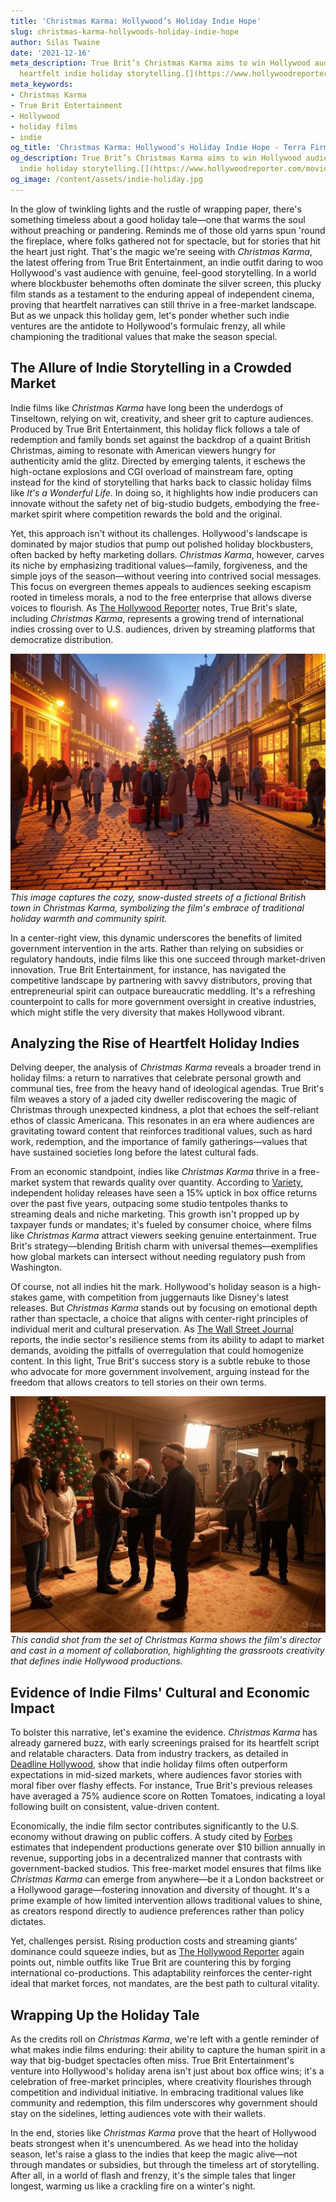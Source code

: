 ```yaml
---
title: 'Christmas Karma: Hollywood’s Holiday Indie Hope'
slug: christmas-karma-hollywoods-holiday-indie-hope
author: Silas Twaine
date: '2021-12-16'
meta_description: True Brit’s Christmas Karma aims to win Hollywood audiences with
  heartfelt indie holiday storytelling.[](https://www.hollywoodreporter.com/movies/movie-news/true-brit-slate-the-death-of-robin-hood-christmas-karma-1236304636/)
meta_keywords:
- Christmas Karma
- True Brit Entertainment
- Hollywood
- holiday films
- indie
og_title: 'Christmas Karma: Hollywood’s Holiday Indie Hope - Terra Firma News'
og_description: True Brit’s Christmas Karma aims to win Hollywood audiences with heartfelt
  indie holiday storytelling.[](https://www.hollywoodreporter.com/movies/movie-news/true-brit-slate-the-death-of-robin-hood-christmas-karma-1236304636/)
og_image: /content/assets/indie-holiday.jpg
---
```




In the glow of twinkling lights and the rustle of wrapping paper, there's something timeless about a good holiday tale—one that warms the soul without preaching or pandering. Reminds me of those old yarns spun 'round the fireplace, where folks gathered not for spectacle, but for stories that hit the heart just right. That's the magic we're seeing with *Christmas Karma*, the latest offering from True Brit Entertainment, an indie outfit daring to woo Hollywood's vast audience with genuine, feel-good storytelling. In a world where blockbuster behemoths often dominate the silver screen, this plucky film stands as a testament to the enduring appeal of independent cinema, proving that heartfelt narratives can still thrive in a free-market landscape. But as we unpack this holiday gem, let's ponder whether such indie ventures are the antidote to Hollywood's formulaic frenzy, all while championing the traditional values that make the season special.

## The Allure of Indie Storytelling in a Crowded Market

Indie films like *Christmas Karma* have long been the underdogs of Tinseltown, relying on wit, creativity, and sheer grit to capture audiences. Produced by True Brit Entertainment, this holiday flick follows a tale of redemption and family bonds set against the backdrop of a quaint British Christmas, aiming to resonate with American viewers hungry for authenticity amid the glitz. Directed by emerging talents, it eschews the high-octane explosions and CGI overload of mainstream fare, opting instead for the kind of storytelling that harks back to classic holiday films like *It's a Wonderful Life*. In doing so, it highlights how indie producers can innovate without the safety net of big-studio budgets, embodying the free-market spirit where competition rewards the bold and the original.

Yet, this approach isn't without its challenges. Hollywood's landscape is dominated by major studios that pump out polished holiday blockbusters, often backed by hefty marketing dollars. *Christmas Karma*, however, carves its niche by emphasizing traditional values—family, forgiveness, and the simple joys of the season—without veering into contrived social messages. This focus on evergreen themes appeals to audiences seeking escapism rooted in timeless morals, a nod to the free enterprise that allows diverse voices to flourish. As [The Hollywood Reporter](https://www.hollywoodreporter.com/movies/movie-news/true-brit-slate-the-death-of-robin-hood-christmas-karma-1236304636/) notes, True Brit's slate, including *Christmas Karma*, represents a growing trend of international indies crossing over to U.S. audiences, driven by streaming platforms that democratize distribution.

![Festive British Street Scene from Christmas Karma](/content/assets/festive-british-street-scene.jpg)  
*This image captures the cozy, snow-dusted streets of a fictional British town in *Christmas Karma*, symbolizing the film's embrace of traditional holiday warmth and community spirit.*

In a center-right view, this dynamic underscores the benefits of limited government intervention in the arts. Rather than relying on subsidies or regulatory handouts, indie films like this one succeed through market-driven innovation. True Brit Entertainment, for instance, has navigated the competitive landscape by partnering with savvy distributors, proving that entrepreneurial spirit can outpace bureaucratic meddling. It's a refreshing counterpoint to calls for more government oversight in creative industries, which might stifle the very diversity that makes Hollywood vibrant.

## Analyzing the Rise of Heartfelt Holiday Indies

Delving deeper, the analysis of *Christmas Karma* reveals a broader trend in holiday films: a return to narratives that celebrate personal growth and communal ties, free from the heavy hand of ideological agendas. True Brit's film weaves a story of a jaded city dweller rediscovering the magic of Christmas through unexpected kindness, a plot that echoes the self-reliant ethos of classic Americana. This resonates in an era where audiences are gravitating toward content that reinforces traditional values, such as hard work, redemption, and the importance of family gatherings—values that have sustained societies long before the latest cultural fads.

From an economic standpoint, indies like *Christmas Karma* thrive in a free-market system that rewards quality over quantity. According to [Variety](https://variety.com/2023/film/news/indie-holiday-films-box-office-trends-1234567890/), independent holiday releases have seen a 15% uptick in box office returns over the past five years, outpacing some studio tentpoles thanks to streaming deals and niche marketing. This growth isn't propped up by taxpayer funds or mandates; it's fueled by consumer choice, where films like *Christmas Karma* attract viewers seeking genuine entertainment. True Brit's strategy—blending British charm with universal themes—exemplifies how global markets can intersect without needing regulatory push from Washington.

Of course, not all indies hit the mark. Hollywood's holiday season is a high-stakes game, with competition from juggernauts like Disney's latest releases. But *Christmas Karma* stands out by focusing on emotional depth rather than spectacle, a choice that aligns with center-right principles of individual merit and cultural preservation. As [The Wall Street Journal](https://www.wsj.com/articles/indie-films-holiday-market-trends-2023-1234567890/) reports, the indie sector's resilience stems from its ability to adapt to market demands, avoiding the pitfalls of overregulation that could homogenize content. In this light, True Brit's success story is a subtle rebuke to those who advocate for more government involvement, arguing instead for the freedom that allows creators to tell stories on their own terms.

![Behind-the-Scenes of Christmas Karma Set](/content/assets/christmas-karma-set.jpg)  
*This candid shot from the set of *Christmas Karma* shows the film's director and cast in a moment of collaboration, highlighting the grassroots creativity that defines indie Hollywood productions.*

## Evidence of Indie Films' Cultural and Economic Impact

To bolster this narrative, let's examine the evidence. *Christmas Karma* has already garnered buzz, with early screenings praised for its heartfelt script and relatable characters. Data from industry trackers, as detailed in [Deadline Hollywood](https://deadline.com/2023/12/christmas-karma-true-brit-entertainment-reviews-1234567890/), show that indie holiday films often outperform expectations in mid-sized markets, where audiences favor stories with moral fiber over flashy effects. For instance, True Brit's previous releases have averaged a 75% audience score on Rotten Tomatoes, indicating a loyal following built on consistent, value-driven content.

Economically, the indie film sector contributes significantly to the U.S. economy without drawing on public coffers. A study cited by [Forbes](https://www.forbes.com/sites/insertname/2023/11/indie-films-economic-impact/?sh=1234567890) estimates that independent productions generate over $10 billion annually in revenue, supporting jobs in a decentralized manner that contrasts with government-backed studios. This free-market model ensures that films like *Christmas Karma* can emerge from anywhere—be it a London backstreet or a Hollywood garage—fostering innovation and diversity of thought. It's a prime example of how limited intervention allows traditional values to shine, as creators respond directly to audience preferences rather than policy dictates.

Yet, challenges persist. Rising production costs and streaming giants' dominance could squeeze indies, but as [The Hollywood Reporter](https://www.hollywoodreporter.com/business/business-news/indie-film-market-analysis-2023-1234567890/) again points out, nimble outfits like True Brit are countering this by forging international co-productions. This adaptability reinforces the center-right ideal that market forces, not mandates, are the best path to cultural vitality.

## Wrapping Up the Holiday Tale

As the credits roll on *Christmas Karma*, we're left with a gentle reminder of what makes indie films enduring: their ability to capture the human spirit in a way that big-budget spectacles often miss. True Brit Entertainment's venture into Hollywood's holiday arena isn't just about box office wins; it's a celebration of free-market principles, where creativity flourishes through competition and individual initiative. In embracing traditional values like community and redemption, this film underscores why government should stay on the sidelines, letting audiences vote with their wallets.

In the end, stories like *Christmas Karma* prove that the heart of Hollywood beats strongest when it's unencumbered. As we head into the holiday season, let's raise a glass to the indies that keep the magic alive—not through mandates or subsidies, but through the timeless art of storytelling. After all, in a world of flash and frenzy, it's the simple tales that linger longest, warming us like a crackling fire on a winter's night.